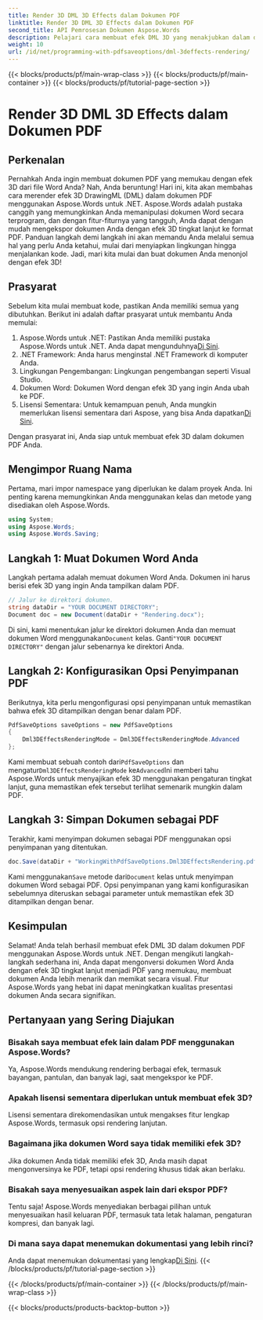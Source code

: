 ```yaml
---
title: Render 3D DML 3D Effects dalam Dokumen PDF
linktitle: Render 3D DML 3D Effects dalam Dokumen PDF
second_title: API Pemrosesan Dokumen Aspose.Words
description: Pelajari cara membuat efek DML 3D yang menakjubkan dalam dokumen PDF menggunakan Aspose.Words untuk .NET dengan panduan langkah demi langkah yang komprehensif ini.
weight: 10
url: /id/net/programming-with-pdfsaveoptions/dml-3deffects-rendering/
---
```


{{< blocks/products/pf/main-wrap-class >}}
{{< blocks/products/pf/main-container >}}
{{< blocks/products/pf/tutorial-page-section >}}

# Render 3D DML 3D Effects dalam Dokumen PDF

## Perkenalan

Pernahkah Anda ingin membuat dokumen PDF yang memukau dengan efek 3D dari file Word Anda? Nah, Anda beruntung! Hari ini, kita akan membahas cara merender efek 3D DrawingML (DML) dalam dokumen PDF menggunakan Aspose.Words untuk .NET. Aspose.Words adalah pustaka canggih yang memungkinkan Anda memanipulasi dokumen Word secara terprogram, dan dengan fitur-fiturnya yang tangguh, Anda dapat dengan mudah mengekspor dokumen Anda dengan efek 3D tingkat lanjut ke format PDF. Panduan langkah demi langkah ini akan memandu Anda melalui semua hal yang perlu Anda ketahui, mulai dari menyiapkan lingkungan hingga menjalankan kode. Jadi, mari kita mulai dan buat dokumen Anda menonjol dengan efek 3D!

## Prasyarat

Sebelum kita mulai membuat kode, pastikan Anda memiliki semua yang dibutuhkan. Berikut ini adalah daftar prasyarat untuk membantu Anda memulai:

1.  Aspose.Words untuk .NET: Pastikan Anda memiliki pustaka Aspose.Words untuk .NET. Anda dapat mengunduhnya[Di Sini](https://releases.aspose.com/words/net/).
2. .NET Framework: Anda harus menginstal .NET Framework di komputer Anda.
3. Lingkungan Pengembangan: Lingkungan pengembangan seperti Visual Studio.
4. Dokumen Word: Dokumen Word dengan efek 3D yang ingin Anda ubah ke PDF.
5.  Lisensi Sementara: Untuk kemampuan penuh, Anda mungkin memerlukan lisensi sementara dari Aspose, yang bisa Anda dapatkan[Di Sini](https://purchase.aspose.com/temporary-license/).

Dengan prasyarat ini, Anda siap untuk membuat efek 3D dalam dokumen PDF Anda.

## Mengimpor Ruang Nama

Pertama, mari impor namespace yang diperlukan ke dalam proyek Anda. Ini penting karena memungkinkan Anda menggunakan kelas dan metode yang disediakan oleh Aspose.Words.

```csharp
using System;
using Aspose.Words;
using Aspose.Words.Saving;
```

## Langkah 1: Muat Dokumen Word Anda

Langkah pertama adalah memuat dokumen Word Anda. Dokumen ini harus berisi efek 3D yang ingin Anda tampilkan dalam PDF.

```csharp
// Jalur ke direktori dokumen.
string dataDir = "YOUR DOCUMENT DIRECTORY";
Document doc = new Document(dataDir + "Rendering.docx");
```

 Di sini, kami menentukan jalur ke direktori dokumen Anda dan memuat dokumen Word menggunakan`Document` kelas. Ganti`"YOUR DOCUMENT DIRECTORY"` dengan jalur sebenarnya ke direktori Anda.

## Langkah 2: Konfigurasikan Opsi Penyimpanan PDF

Berikutnya, kita perlu mengonfigurasi opsi penyimpanan untuk memastikan bahwa efek 3D ditampilkan dengan benar dalam PDF.

```csharp
PdfSaveOptions saveOptions = new PdfSaveOptions
{
    Dml3DEffectsRenderingMode = Dml3DEffectsRenderingMode.Advanced
};
```

 Kami membuat sebuah contoh dari`PdfSaveOptions` dan mengatur`Dml3DEffectsRenderingMode` ke`Advanced`Ini memberi tahu Aspose.Words untuk menyajikan efek 3D menggunakan pengaturan tingkat lanjut, guna memastikan efek tersebut terlihat semenarik mungkin dalam PDF.

## Langkah 3: Simpan Dokumen sebagai PDF

Terakhir, kami menyimpan dokumen sebagai PDF menggunakan opsi penyimpanan yang ditentukan.

```csharp
doc.Save(dataDir + "WorkingWithPdfSaveOptions.Dml3DEffectsRendering.pdf", saveOptions);
```

 Kami menggunakan`Save` metode dari`Document` kelas untuk menyimpan dokumen Word sebagai PDF. Opsi penyimpanan yang kami konfigurasikan sebelumnya diteruskan sebagai parameter untuk memastikan efek 3D ditampilkan dengan benar.

## Kesimpulan

Selamat! Anda telah berhasil membuat efek DML 3D dalam dokumen PDF menggunakan Aspose.Words untuk .NET. Dengan mengikuti langkah-langkah sederhana ini, Anda dapat mengonversi dokumen Word Anda dengan efek 3D tingkat lanjut menjadi PDF yang memukau, membuat dokumen Anda lebih menarik dan memikat secara visual. Fitur Aspose.Words yang hebat ini dapat meningkatkan kualitas presentasi dokumen Anda secara signifikan.

## Pertanyaan yang Sering Diajukan

### Bisakah saya membuat efek lain dalam PDF menggunakan Aspose.Words?

Ya, Aspose.Words mendukung rendering berbagai efek, termasuk bayangan, pantulan, dan banyak lagi, saat mengekspor ke PDF.

### Apakah lisensi sementara diperlukan untuk membuat efek 3D?

Lisensi sementara direkomendasikan untuk mengakses fitur lengkap Aspose.Words, termasuk opsi rendering lanjutan.

### Bagaimana jika dokumen Word saya tidak memiliki efek 3D?

Jika dokumen Anda tidak memiliki efek 3D, Anda masih dapat mengonversinya ke PDF, tetapi opsi rendering khusus tidak akan berlaku.

### Bisakah saya menyesuaikan aspek lain dari ekspor PDF?

Tentu saja! Aspose.Words menyediakan berbagai pilihan untuk menyesuaikan hasil keluaran PDF, termasuk tata letak halaman, pengaturan kompresi, dan banyak lagi.

### Di mana saya dapat menemukan dokumentasi yang lebih rinci?

 Anda dapat menemukan dokumentasi yang lengkap[Di Sini](https://reference.aspose.com/words/net/).
{{< /blocks/products/pf/tutorial-page-section >}}

{{< /blocks/products/pf/main-container >}}
{{< /blocks/products/pf/main-wrap-class >}}

{{< blocks/products/products-backtop-button >}}
